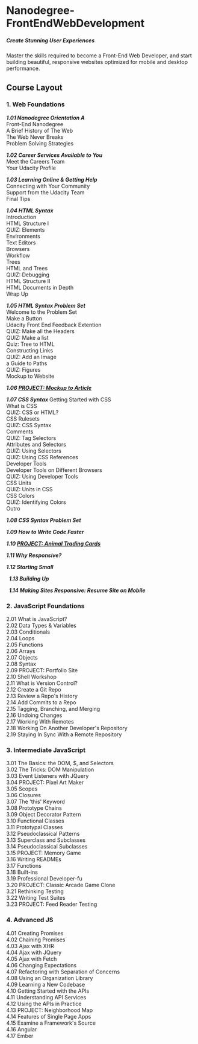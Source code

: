 # Nanodegree-FrontEndWebDevelopment
##### Create Stunning User Experiences
Master the skills required to become a Front-End Web Developer, and start building beautiful, responsive websites optimized for mobile and desktop performance.



## Course Layout


### 1. Web Foundations 
  
  <em><strong> 1.01 Nanodegree Orientation A </em></strong>  
      Front-End Nanodegree  
      A Brief History of The Web  
      The Web Never Breaks  
      Problem Solving Strategies  
      
  <em><strong> 1.02 Career Services Available to You </em></strong>  
      Meet the Careers Team  
      Your Udacity Profile  
      
  <em><strong> 1.03 Learning Online & Getting Help </em></strong>  
      Connecting with Your Community  
      Support from the Udacity Team  
      Final Tips  
  
  <em><strong> 1.04 HTML Syntax </em></strong>  
      Introduction  
      HTML Structure I  
      QUIZ: Elements  
      Environments  
      Text Editors  
      Browsers  
      Workflow  
      Trees  
      HTML and Trees  
      QUIZ: Debugging  
      HTML Structure II  
      HTML Documents in Depth  
      Wrap Up  
      
  <em><strong> 1.05 HTML Syntax Problem Set </em></strong>  
      Welcome to the Problem Set  
      Make a Button  
      Udacity Front End Feedback Extention  
      QUIZ: Make all the Headers  
      QUIZ: Make a list  
      Quiz: Tree to HTML  
      Constructing Links  
      QUIZ: Add an Image  
      a Guide to Paths  
      QUIZ: Figures  
      Mockup to Website  
  
  <em><strong> 1.06 [PROJECT: Mockup to Article](https://github.com/MarieLynneBlock/Nanodegree-FrontEndWebDevelopment/tree/master/Project%201%20-%20Mockup%20to%20Article) </em></strong>  
  
  <em><strong> 1.07 CSS Syntax </em></strong>
      Getting Started with CSS  
      What is CSS  
      QUIZ: CSS or HTML?  
      CSS Rulesets  
      QUIZ: CSS Syntax  
      Comments  
      QUIZ: Tag Selectors  
      Attributes and Selectors  
      QUIZ: Using Selectors  
      QUIZ: Using CSS References  
      Developer Tools  
      Developer Tools on Different Browsers  
      QUIZ: Using Developer Tools  
      CSS Units  
      QUIZ: Units in CSS  
      CSS Colors  
      QUIZ: Identifying Colors  
      Outro  
  
  <em><strong> 1.08 CSS Syntax Problem Set </em></strong>  
  
  <em><strong> 1.09 How to Write Code Faster </em></strong>  
  
  <em><strong> 1.10 [PROJECT: Animal Trading Cards](https://github.com/MarieLynneBlock/Nanodegree-FrontEndWebDevelopment/tree/master/Project%202%20-%20Animal%20Trading%20Cards) </em></strong>  
  
  <em><strong> 1.11 Why Responsive? </em></strong>  
  
  <em><strong> 1.12 Starting Small </em></strong>  
  
  <em><strong> 1.13 Building Up </em></strong>  
  
  <em><strong> 1.14 Making Sites Responsive: Resume Site on Mobile </em></strong>  

   
### 2. JavaScript Foundations
2.01 What is JavaScript?  
2.02 Data Types & Variables  
2.03 Conditionals  
2.04 Loops  
2.05 Functions  
2.06 Arrays  
2.07 Objects  
2.08 Syntax  
2.09 PROJECT: Portfolio Site  
2.10 Shell Workshop  
2.11 What is Version Control?  
2.12 Create a Git Repo  
2.13 Review a Repo's History  
2.14 Add Commits to a Repo  
2.15 Tagging, Branching, and Merging  
2.16 Undoing Changes  
2.17 Working With Remotes  
2.18 Working On Another Developer's Repository  
2.19 Staying In Sync With a Remote Repository  

   
### 3. Intermediate JavaScript

3.01 The Basics: the DOM, $, and Selectors  
3.02 The Tricks: DOM Manipulation  
3.03 Event Listeners with JQuery  
3.04 PROJECT: Pixel Art Maker  
3.05 Scopes  
3.06 Closures  
3.07 The 'this' Keyword  
3.08 Prototype Chains  
3.09 Object Decorator Pattern  
3.10 Functional Classes  
3.11 Prototypal Classes  
3.12 Pseudoclassical Patterns  
3.13 Superclass and Subclasses  
3.14 Pseudoclassical Subclasses  
3.15 PROJECT: Memory Game  
3.16 Writing READMEs  
3.17 Functions  
3.18 Built-ins  
3.19 Professional Developer-fu  
3.20 PROJECT: Classic Arcade Game Clone  
3.21 Rethinking Testing  
3.22 Writing Test Suites  
3.23 PROJECT: Feed Reader Testing  


### 4. Advanced JS

4.01 Creating Promises  
4.02 Chaining Promises  
4.03 Ajax with XHR  
4.04 Ajax with JQuery  
4.05 Ajax with Fetch  
4.06 Changing Expectations  
4.07 Refactoring with Separation of Concerns  
4.08 Using an Organization Library  
4.09 Learning a New Codebase  
4.10 Getting Started with the APIs  
4.11 Understanding API Services  
4.12 Using the APIs in Practice  
4.13 PROJECT: Neighborhood Map  
4.14 Features of Single Page Apps  
4.15 Examine a Framework's Source  
4.16 Angular  
4.17 Ember  
